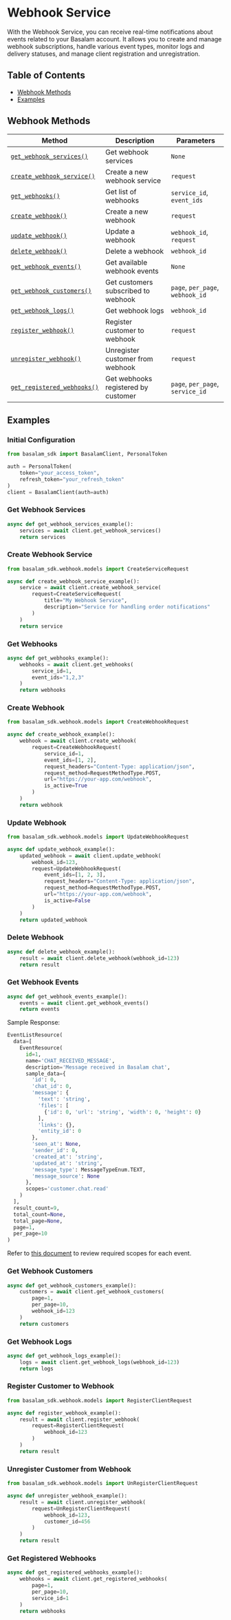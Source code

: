 # Webhook Service

With the Webhook Service, you can receive real-time notifications about events related to your Basalam account. It
allows you to create and manage webhook subscriptions, handle various event types, monitor logs and delivery statuses,
and manage client registration and unregistration.

## Table of Contents

- [Webhook Methods](#webhook-methods)
- [Examples](#examples)

## Webhook Methods

| Method                                                  | Description                         | Parameters                       |
|---------------------------------------------------------|-------------------------------------|----------------------------------|
| [`get_webhook_services()`](#get-webhook-services)       | Get webhook services                | `None`                           |
| [`create_webhook_service()`](#create-webhook-service)   | Create a new webhook service        | `request`                        |
| [`get_webhooks()`](#get-webhooks)                       | Get list of webhooks                | `service_id`, `event_ids`        |
| [`create_webhook()`](#create-webhook)                   | Create a new webhook                | `request`                        |
| [`update_webhook()`](#update-webhook)                   | Update a webhook                    | `webhook_id`, `request`          |
| [`delete_webhook()`](#delete-webhook)                   | Delete a webhook                    | `webhook_id`                     |
| [`get_webhook_events()`](#get-webhook-events)           | Get available webhook events        | `None`                           |
| [`get_webhook_customers()`](#get-webhook-customers)     | Get customers subscribed to webhook | `page`, `per_page`, `webhook_id` |
| [`get_webhook_logs()`](#get-webhook-logs)               | Get webhook logs                    | `webhook_id`                     |
| [`register_webhook()`](#register-webhook)               | Register customer to webhook        | `request`                        |
| [`unregister_webhook()`](#unregister-webhook)           | Unregister customer from webhook    | `request`                        |
| [`get_registered_webhooks()`](#get-registered-webhooks) | Get webhooks registered by customer | `page`, `per_page`, `service_id` |

## Examples

### Initial Configuration

```python
from basalam_sdk import BasalamClient, PersonalToken

auth = PersonalToken(
    token="your_access_token",
    refresh_token="your_refresh_token"
)
client = BasalamClient(auth=auth)
```

### Get Webhook Services

```python
async def get_webhook_services_example():
    services = await client.get_webhook_services()
    return services
```

### Create Webhook Service

```python
from basalam_sdk.webhook.models import CreateServiceRequest

async def create_webhook_service_example():
    service = await client.create_webhook_service(
        request=CreateServiceRequest(
            title="My Webhook Service",
            description="Service for handling order notifications"
        )
    )
    return service
```

### Get Webhooks

```python
async def get_webhooks_example():
    webhooks = await client.get_webhooks(
        service_id=1,
        event_ids="1,2,3"
    )
    return webhooks
```

### Create Webhook

```python
from basalam_sdk.webhook.models import CreateWebhookRequest

async def create_webhook_example():
    webhook = await client.create_webhook(
        request=CreateWebhookRequest(
            service_id=1,
            event_ids=[1, 2],
            request_headers="Content-Type: application/json",
            request_method=RequestMethodType.POST,
            url="https://your-app.com/webhook",
            is_active=True
        )
    )
    return webhook
```

### Update Webhook

```python
from basalam_sdk.webhook.models import UpdateWebhookRequest

async def update_webhook_example():
    updated_webhook = await client.update_webhook(
        webhook_id=123,
        request=UpdateWebhookRequest(
            event_ids=[1, 2, 3],
            request_headers="Content-Type: application/json",
            request_method=RequestMethodType.POST,
            url="https://your-app.com/webhook",
            is_active=False
        )
    )
    return updated_webhook
```

### Delete Webhook

```python
async def delete_webhook_example():
    result = await client.delete_webhook(webhook_id=123)
    return result
```

### Get Webhook Events

```python
async def get_webhook_events_example():
    events = await client.get_webhook_events()
    return events
```

Sample Response:

```python
EventListResource(
  data=[
    EventResource(
      id=1,
      name='CHAT_RECEIVED_MESSAGE',
      description='Message received in Basalam chat',
      sample_data={
        'id': 0,
        'chat_id': 0,
        'message': {
          'text': 'string',
          'files': [
            {'id': 0, 'url': 'string', 'width': 0, 'height': 0}
          ],
          'links': {},
          'entity_id': 0
        },
        'seen_at': None,
        'sender_id': 0,
        'created_at': 'string',
        'updated_at': 'string',
        'message_type': MessageTypeEnum.TEXT,
        'message_source': None
      },
      scopes='customer.chat.read'
    )
  ],
  result_count=9,
  total_count=None,
  total_page=None,
  page=1,
  per_page=10
)
```

Refer to [this document](https://developers.basalam.com/services/webhook) to review required scopes for each event.

### Get Webhook Customers

```python
async def get_webhook_customers_example():
    customers = await client.get_webhook_customers(
        page=1,
        per_page=10,
        webhook_id=123
    )
    return customers
```

### Get Webhook Logs

```python
async def get_webhook_logs_example():
    logs = await client.get_webhook_logs(webhook_id=123)
    return logs
```

### Register Customer to Webhook

```python
from basalam_sdk.webhook.models import RegisterClientRequest

async def register_webhook_example():
    result = await client.register_webhook(
        request=RegisterClientRequest(
            webhook_id=123
        )
    )
    return result
```

### Unregister Customer from Webhook

```python
from basalam_sdk.webhook.models import UnRegisterClientRequest

async def unregister_webhook_example():
    result = await client.unregister_webhook(
        request=UnRegisterClientRequest(
            webhook_id=123,
            customer_id=456
        )
    )
    return result
```

### Get Registered Webhooks

```python
async def get_registered_webhooks_example():
    webhooks = await client.get_registered_webhooks(
        page=1,
        per_page=10,
        service_id=1
    )
    return webhooks
```
